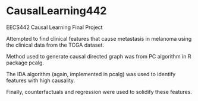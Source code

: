 # CausalLearning442
EECS442 Causal Learning Final Project

Attempted to find clinical features that cause metastasis in melanoma using the clinical data from the TCGA dataset.

Method used to generate causal directed graph was from PC algorithm in R package pcalg. 

The IDA algorithm (again, implemented in pcalg) was used to identify features with high causality.

Finally, counterfactuals and regression were used to solidify these features.

